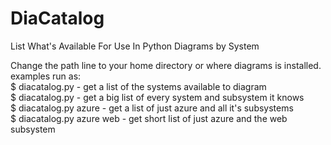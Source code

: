 # DiaCatalog
List What's Available For Use In Python Diagrams by System

Change the path line to your home directory or where diagrams is installed.<br/>
examples run as:<br/>
$ diacatalog.py - get a list of the systems available to diagram<br/>
$ diacatalog.py - get a big list of every system and subsystem it knows</br>
$ diacatalog.py azure - get a list of just azure and all it's subsystems<br/>
$ diacatalog.py azure web - get short list of just azure and the web subsystem<br/>
